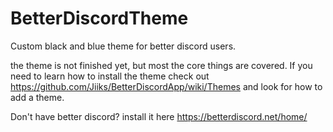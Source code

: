 # BetterDiscordTheme
Custom black and blue theme for better discord users.

the theme is not finished yet, but most the core things are covered. If you need to learn how to install the theme check out https://github.com/Jiiks/BetterDiscordApp/wiki/Themes and look for how to add a theme. 

Don't have better discord? install it here https://betterdiscord.net/home/
